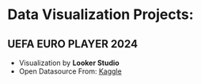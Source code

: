# Data Visualization Projects:

## UEFA EURO PLAYER 2024
- Visualization by **Looker Studio**
- Open Datasource From: [Kaggle](https://www.kaggle.com/code/avinashrane/uefa-euro-2024-players-analysis)

